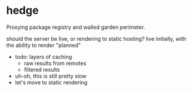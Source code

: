 # hedge

Proxying package registry and walled garden perimeter.

should the server be live, or rendering to static hosting?
live initially, with the ability to render "planned"

- todo: layers of caching
    - raw results from remotes
    - filtered results
- uh-oh, this is still pretty slow
- let's move to static rendering
